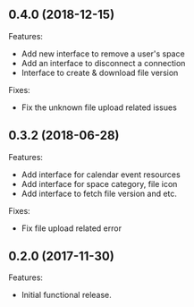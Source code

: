 ## 0.4.0 (2018-12-15)

Features:
 - Add new interface to remove a user's space
 - Add an interface to disconnect a connection
 - Interface to create & download file version

Fixes:
 - Fix the unknown file upload related issues

## 0.3.2 (2018-06-28)

Features:
 - Add interface for calendar event resources
 - Add interface for space category, file icon
 - Add interface to fetch file version and etc.

Fixes:
  - Fix file upload related error

## 0.2.0 (2017-11-30)

Features:

 - Initial functional release.
